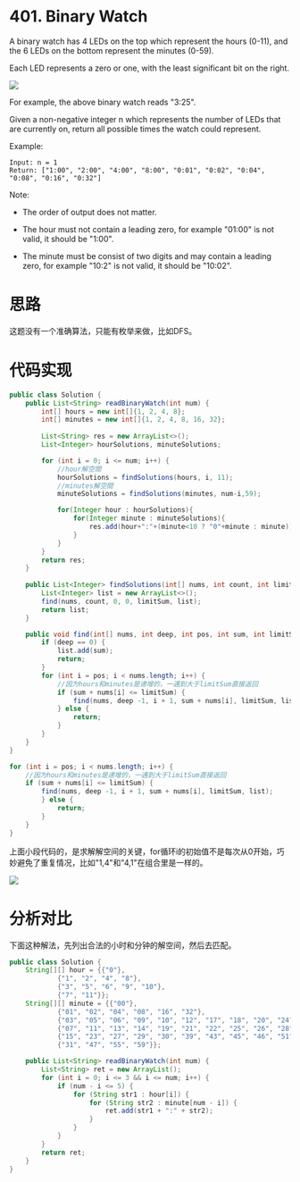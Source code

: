 ﻿# 401. Binary Watch

A binary watch has 4 LEDs on the top which represent the hours (0-11), and the 6 LEDs on the bottom represent the minutes (0-59).

Each LED represents a zero or one, with the least significant bit on the right.

![](https://upload.wikimedia.org/wikipedia/commons/8/8b/Binary_clock_samui_moon.jpg)

For example, the above binary watch reads "3:25".

Given a non-negative integer n which represents the number of LEDs that are currently on, return all possible times the watch could represent.

Example:

```
Input: n = 1
Return: ["1:00", "2:00", "4:00", "8:00", "0:01", "0:02", "0:04", "0:08", "0:16", "0:32"]
```

Note:

- The order of output does not matter.

- The hour must not contain a leading zero, for example "01:00" is not valid, it should be "1:00".

- The minute must be consist of two digits and may contain a leading zero, for example "10:2" is not valid, it should be "10:02".

# 思路

这题没有一个准确算法，只能有枚举来做，比如DFS。

# 代码实现

```java
public class Solution {
    public List<String> readBinaryWatch(int num) {
        int[] hours = new int[]{1, 2, 4, 8};
        int[] minutes = new int[]{1, 2, 4, 8, 16, 32};
        
        List<String> res = new ArrayList<>();
        List<Integer> hourSolutions, minuteSolutions;

        for (int i = 0; i <= num; i++) {
            //hour解空間
            hourSolutions = findSolutions(hours, i, 11);
            //minutes解空間
            minuteSolutions = findSolutions(minutes, num-i,59);

            for(Integer hour : hourSolutions){
                for(Integer minute : minuteSolutions){
                    res.add(hour+":"+(minute<10 ? "0"+minute : minute));
                }
            }
        }
        return res;
    }
    
    public List<Integer> findSolutions(int[] nums, int count, int limitSum) {
        List<Integer> list = new ArrayList<>();
        find(nums, count, 0, 0, limitSum, list);
        return list;
    }

    public void find(int[] nums, int deep, int pos, int sum, int limitSum, List<Integer> list) {
        if (deep == 0) {
            list.add(sum);
            return;
        }
        for (int i = pos; i < nums.length; i++) {
            //因为hours和minutes是递增的，一遇到大于limitSum直接返回
            if (sum + nums[i] <= limitSum) {
                find(nums, deep -1, i + 1, sum + nums[i], limitSum, list);
            } else {
                return;
            }
        }
    }
}
```

```java
for (int i = pos; i < nums.length; i++) {
    //因为hours和minutes是递增的，一遇到大于limitSum直接返回
    if (sum + nums[i] <= limitSum) {
        find(nums, deep -1, i + 1, sum + nums[i], limitSum, list);
        } else {
            return;
        }
    }
}
```

上面小段代码的，是求解解空间的关键，for循环i的初始值不是每次从0开始，巧妙避免了重复情况，比如"1,4"和"4,1"在组合里是一样的。

![](http://www.github.com/wslaimin/blog/raw/master/pics/combination.JPG)

# 分析对比

下面这种解法，先列出合法的小时和分钟的解空间，然后去匹配。

```java
public class Solution {
    String[][] hour = {{"0"},
            {"1", "2", "4", "8"},
            {"3", "5", "6", "9", "10"},
            {"7", "11"}};
    String[][] minute = {{"00"},
            {"01", "02", "04", "08", "16", "32"},
            {"03", "05", "06", "09", "10", "12", "17", "18", "20", "24", "33", "34", "36", "40", "48"},
            {"07", "11", "13", "14", "19", "21", "22", "25", "26", "28", "35", "37", "38", "41", "42", "44", "49", "50", "52", "56"},
            {"15", "23", "27", "29", "30", "39", "43", "45", "46", "51", "53", "54", "57", "58"},
            {"31", "47", "55", "59"}};

    public List<String> readBinaryWatch(int num) {
        List<String> ret = new ArrayList();
        for (int i = 0; i <= 3 && i <= num; i++) {
            if (num - i <= 5) {
                for (String str1 : hour[i]) {
                    for (String str2 : minute[num - i]) {
                        ret.add(str1 + ":" + str2);
                    }
                }
            }
        }
        return ret;
    }
}
```